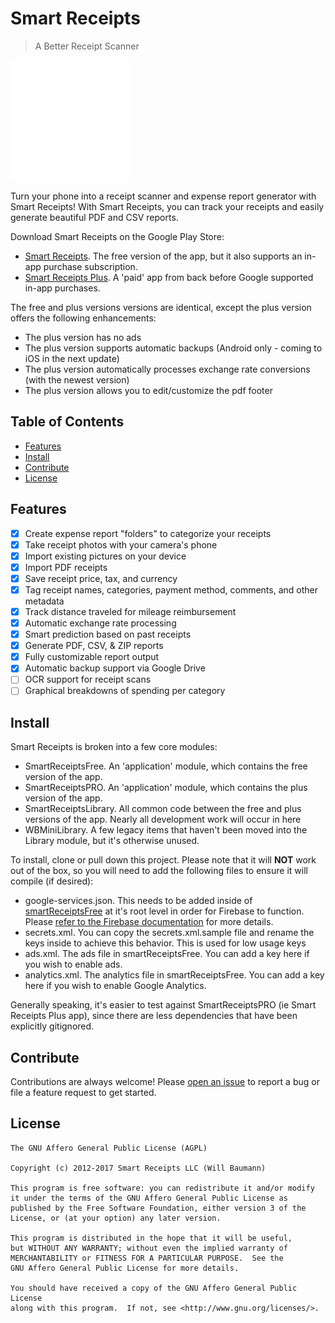 # Smart Receipts

> A Better Receipt Scanner

![SmartReceipts](smartReceiptsLibrary/src/main/res/drawable-xxxhdpi/logo.png)

Turn your phone into a receipt scanner and expense report generator with Smart Receipts! With Smart Receipts, you can track your receipts and easily generate beautiful PDF and CSV reports.
 
Download Smart Receipts on the Google Play Store:
 
 - [Smart Receipts](https://play.google.com/store/apps/details?id=wb.receipts). The free version of the app, but it also supports an in-app purchase subscription.
 - [Smart Receipts Plus](https://play.google.com/store/apps/details?id=wb.receiptspro). A 'paid' app from back before Google supported in-app purchases.

The free and plus versions versions are identical, except the plus version offers the following enhancements:

- The plus version has no ads
- The plus version supports automatic backups (Android only - coming to iOS in the next update)
- The plus version automatically processes exchange rate conversions (with the newest version)
- The plus version allows you to edit/customize the pdf footer 
    
## Table of Contents

- [Features](#features)
- [Install](#install)
- [Contribute](#contribute)
- [License](#license)

## Features
- [X] Create expense report "folders" to categorize your receipts
- [X] Take receipt photos with your camera's phone
- [X] Import existing pictures on your device
- [X] Import PDF receipts 
- [X] Save receipt price, tax, and currency
- [X] Tag receipt names, categories, payment method, comments, and other metadata 
- [X] Track distance traveled for mileage reimbursement
- [X] Automatic exchange rate processing
- [X] Smart prediction based on past receipts
- [X] Generate PDF, CSV, & ZIP reports
- [X] Fully customizable report output
- [X] Automatic backup support via Google Drive
- [ ] OCR support for receipt scans
- [ ] Graphical breakdowns of spending per category

## Install 

Smart Receipts is broken into a few core modules:

- SmartReceiptsFree. An 'application' module, which contains the free version of the app.
- SmartReceiptsPRO. An 'application' module, which contains the plus version of the app.
- SmartReceiptsLibrary. All common code between the free and plus versions of the app. Nearly all development work will occur in here
- WBMiniLibrary. A few legacy items that haven't been moved into the Library module, but it's otherwise unused.

To install, clone or pull down this project. Please note that it will **NOT** work out of the box, so you will need to add the following files to ensure it will compile (if desired):
  
- google-services.json. This needs to be added inside of [smartReceiptsFree](smartReceiptsFree/) at it's root level in order for Firebase to function. Please [refer to the Firebase documentation](https://firebase.google.com/) for more details.
- secrets.xml. You can copy the secrets.xml.sample file and rename the keys inside to achieve this behavior. This is used for low usage keys
- ads.xml. The ads file in smartReceiptsFree. You can add a key here if you wish to enable ads.
- analytics.xml. The analytics file in smartReceiptsFree. You can add a key here if you wish to enable Google Analytics.

Generally speaking, it's easier to test against SmartReceiptsPRO (ie Smart Receipts Plus app), since there are less dependencies that have been explicitly gitignored.

## Contribute

Contributions are always welcome! Please [open an issue](https://github.com/wbaumann/SmartReceiptsLibrary/issues/new) to report a bug or file a feature request to get started.  

## License
```
The GNU Affero General Public License (AGPL)

Copyright (c) 2012-2017 Smart Receipts LLC (Will Baumann)

This program is free software: you can redistribute it and/or modify
it under the terms of the GNU Affero General Public License as
published by the Free Software Foundation, either version 3 of the
License, or (at your option) any later version.

This program is distributed in the hope that it will be useful,
but WITHOUT ANY WARRANTY; without even the implied warranty of
MERCHANTABILITY or FITNESS FOR A PARTICULAR PURPOSE.  See the
GNU Affero General Public License for more details.

You should have received a copy of the GNU Affero General Public License
along with this program.  If not, see <http://www.gnu.org/licenses/>.
```